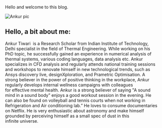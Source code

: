 Hello and welcome to this blog. 

![Ankur pic](https://user-images.githubusercontent.com/98001972/160572379-cb4a8c2d-a9b4-470e-9262-e18e056d425b.jpg)



## Hello, a bit about me:

Ankur Tiwari  is a Research Scholar from Indian Institute of Technology, Delhi specialist in the field of Thermal Engineering. While working on his PhD topic, he successfully gained an experience in numerical analysis of thermal systems, various coding languages, data analysis etc. Ankur specializes in CFD analysis and regularly attends national training sessions and workshops to renovate himself in new technological trends, such as Ansys discovery live, designXploration, and Prametric Optimisation. A strong believer in the power of positive thinking in the workplace, Ankur regularly develops internal wellness campaigns with colleagues for effective mental health. Ankur is a strong believer of saying "A sound mind in a sound body" enjoys a good workout session in the evening. He can also be found on volleyball and tennis courts when not working in Refrigeration and Air conditioning lab.” He loves to consume documentaries on Netflix. He is very enthusiastic about astronomy and make himself grounded by perceiving himself as a small spec of dust in this infinite universe. 
